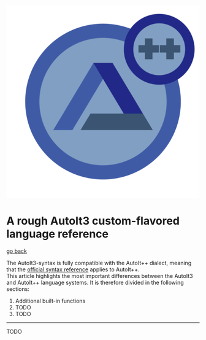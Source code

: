 ![AutoIt++ icon](images/icon-1024.png)

# A rough AutoIt3 custom-flavored language reference
[go back](../readme.md)

The AutoIt3-syntax is fully compatible with the AutoIt++ dialect, meaning that the [official syntax reference](https://www.autoitscript.com/autoit3/docs/) applies to AutoIt++.
<br/>
This article highlights the most important differences between the AutoIt3 and AutoIt++ language systems. It is therefore divided in the following sections:

1) Additional built-in functions
2) TODO
3) TODO

------


TODO